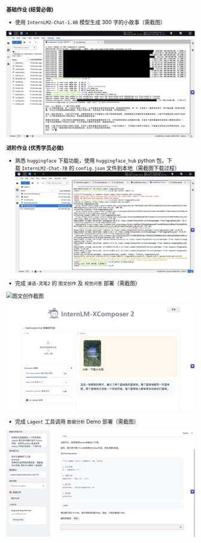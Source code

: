 

**基础作业 (结营必做)**

- 使用 `InternLM2-Chat-1.8B` 模型生成 300 字的小故事（需截图）

![300 字的小故事截图](https://github.com/xudonglee/InternLM2Study/blob/main/images/lesson2-homework1.png)

**进阶作业 (优秀学员必做)**

- 熟悉 `huggingface` 下载功能，使用 `huggingface_hub` python 包，下载 `InternLM2-Chat-7B` 的 `config.json` 文件到本地（需截图下载过程）
![下载 InternLM2-Chat-7B 的 config.json文件到本地截图](https://github.com/xudonglee/InternLM2Study/blob/main/images/lesson2-homework-hf_download.png)

- 完成 `浦语·灵笔2` 的 `图文创作` 及 `视觉问答` 部署（需截图）

![图文创作截图](https://github.com/xudonglee/InternLM2Study/blob/main/images/lesson2-homework4-1.png)


![视觉问答截图](https://github.com/xudonglee/InternLM2Study/blob/main/images/lesson2-homework5-2.png)

- 完成 `Lagent` 工具调用 `数据分析` Demo 部署（需截图）

![Lagent工具调用数据分析 Demo 部署截图](https://github.com/xudonglee/InternLM2Study/blob/main/images/lesson2-homework3.png)

